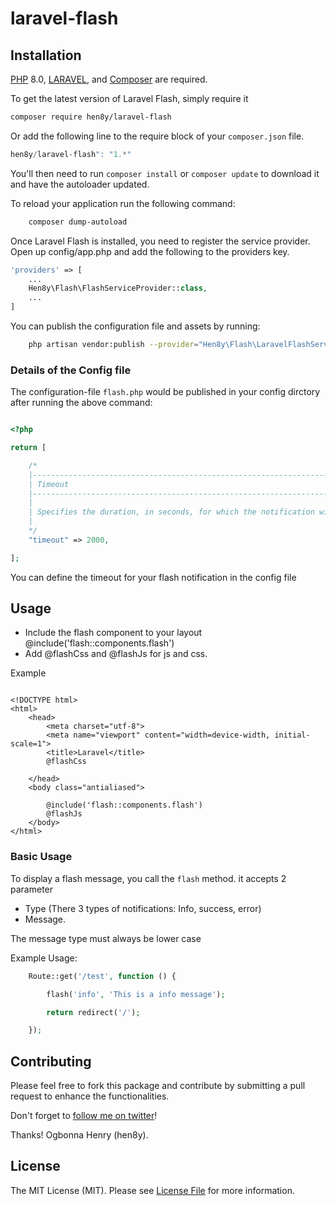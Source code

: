 # laravel-flash

## Installation

[PHP](https://php.net) 8.0, [LARAVEL](https://laravel.com), and [Composer](https://getcomposer.org) are required.

To get the latest version of Laravel Flash, simply require it

```bash
composer require hen8y/laravel-flash
```

Or add the following line to the require block of your `composer.json` file.

```php
hen8y/laravel-flash": "1.*"
```

You'll then need to run `composer install` or `composer update` to download it and have the autoloader updated.

To reload your application run the following command:

```bash
    composer dump-autoload

```

Once Laravel Flash is installed, you need to register the service provider. Open up config/app.php and add the following to the providers key.

```php
'providers' => [
    ...
    Hen8y\Flash\FlashServiceProvider::class,
    ...
]

```

You can publish the configuration file and assets by running:

```bash
    php artisan vendor:publish --provider="Hen8y\Flash\LaravelFlashServiceProvider"

```

### Details of the Config file

The configuration-file `flash.php` would be published in your config dirctory after running the above command:

```php

<?php

return [

    /*
    |--------------------------------------------------------------------------
    | Timeout 
    |--------------------------------------------------------------------------
    |
    | Specifies the duration, in seconds, for which the notification will remain visible.
    |
    */
    "timeout" => 2000,

];

```

You can define the timeout for your flash notification in the config file

## Usage

- Include the flash component to your layout @include('flash::components.flash')
- Add @flashCss and @flashJs for js and css.

Example

```blade

<!DOCTYPE html>
<html>
    <head>
        <meta charset="utf-8">
        <meta name="viewport" content="width=device-width, initial-scale=1">
        <title>Laravel</title>
        @flashCss

    </head>
    <body class="antialiased">

        @include('flash::components.flash')
        @flashJs
    </body>
</html>

```

### Basic Usage

To display a flash message, you call the `flash` method. it accepts 2 parameter

- Type (There 3 types of notifications: Info, success, error)
- Message.

The message type must always be lower case

Example Usage:

```php
    Route::get('/test', function () {

        flash('info', 'This is a info message');

        return redirect('/');

    });
```

## Contributing

Please feel free to fork this package and contribute by submitting a pull request to enhance the functionalities.

Don't forget to [follow me on twitter](https://twitter.com/hen8y)!

Thanks!
Ogbonna Henry (hen8y).

## License

The MIT License (MIT). Please see [License File](LICENSE.md) for more information.
